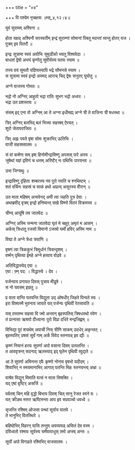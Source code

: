 +++
title = "०४"

+++
वि पश्येम नृचक्षसः ॥म्स्_४,१२।४॥  
    
  
युवं सुरामम् अश्विना ॥  
    
होता यक्षद् अश्विनौ सरस्वतीम् इन्द्रं सुराम्णां सोमानां पिबतु मदन्तां व्यन्तु होतर् यज ।  
पुत्रम् इव पितरौ ॥  
    
इन्द्रः सुत्रामा स्ववं अवोभिः सुमृडीको भवतु विश्ववेदाः ।  
बाधतां द्वेषो अभयं कृणोतु सुवीर्यस्य पतयः स्याम ॥  
    
तस्य वयं सुमतौ यज्ञियस्यापि भद्रे सौमनसे स्याम ।  
स सुत्रामा स्ववं इन्द्रो अस्मद् आराच् चिद् द्वेषः सनुतर् युयोतु ॥  
    
अग्ने वाजस्य गोमतः ॥  
    
भद्रो नो अग्निर् आहुतो भद्रा रातिः सुभग भद्रो अध्वरः ।  
भद्रा उत प्रशस्तयः ॥  
    
संसम् इद् एना वो अग्निम् आ ते अग्ना इधीमह्य् अग्ने त्री ते वाजिना त्री षधस्था ॥  
    
त्रिर् अग्निर् बलभिद् बलं भित्त्वा सहस्रम् ऐरयत् ।  
शूरो जेतापराजितः ॥  
    
त्रिर् अह्नः पवते वृषा सोमः शुक्राभिर् ऊतिभिः ।  
वाजी सहस्रसातमः ॥  
    
  
सं वां कर्मणा सम् इषा हिनोमीन्द्राविष्णू अपसस् पारे अस्य ।  
जुषेथां यज्ञं द्रविणं च धत्तम् अरिष्टैर् नः पथिभिः पारयन्ता ॥  
    
उभा जिग्यथुः ॥  
    
इन्द्राविष्णू दृंहिताः शम्बरस्य नव पुरो नवतिं च श्नथिष्टम् ।  
शतं वर्चिनः सहस्रं च साकं हथो अप्रत्य् असुरस्य वीरान् ॥  
    
उत माता महिषम् अन्ववेनद् अमी त्वा जहति पुत्र देवाः ।  
अथाब्रवीद् वृत्रम् इन्द्रो हनिष्यन्त् सखे विष्णो वितरं विक्रमस्व ॥  
    
त्रीण्य् आयूंषि तव जातवेदः ॥  
    
अग्निर् अस्मि जन्मना जातवेदा घृतं मे चक्षुर् अमृतं म आसन् ।  
अर्कस् त्रिधातू रजसो विमानो ऽजस्रो घर्मो हविर् अस्मि नाम ॥  
    
विद्मा ते अग्ने त्रेधा त्रयाणि ॥  
    
वृषणं त्वा त्रिककुभं त्रिमूर्धानं त्रिसन्दृशम् ।  
वर्ष्मन् पृथिव्या ईमहे अग्ने हव्याय वोढवे ॥  
    
अतिविद्धास्येद् एवा ॥  
एवा : फ़्न् पद: । विद्धास्ये । देव ।  
    
पर्जन्याय प्रगायत दिवस् पुत्राय मीढुषे ।  
स नो यवसम् इछतु ॥  
    
  
प्र वाता वान्ति पतयन्ति विद्युता उद् ओषधीर् जिहते पिन्वते स्वः ।  
इरा विश्वस्मै भुवनाय जायते यत् पर्जन्यः पृथिवीं रेतसावति ॥  
    
यस् तस्तम्भ सहसा वि ज्मो अन्तान् बृहस्पतिस् त्रिषधस्थो रवेण ।  
तं प्रत्नासा ऋषयो दीध्यानाः पुरो विप्रा दधिरे मन्द्रजिह्वम् ॥  
    
विभिद्या पुरं शयथेम् अपाचीं निस् त्रीणि साकम् उदधेर् अकृन्तत् ।  
बृहस्पतिर् उषसं सूर्यं गाम् अर्कं विवेद स्तनयन्न् इव द्यौः ॥  
    
कृष्णं नियानं हरयः सुपर्णा अपो वसाना दिवम् उत्पतन्ति ।  
त आववृत्रन्त् सदनाद् ऋतस्याद् इद् घृतेन पृथिवी व्युद्यते ॥  
    
आ ते सुपर्णा अमिनन्त एवैः कृष्णो नोनाव वृषभो यदीदम् ।  
शिवाभिर् न स्मयमानाभिर् आगात् पतन्ति मिहः स्तनयन्त्य् अभ्रा ॥  
    
वाश्रेव विद्युन् मिमाति वत्सं न माता सिषक्ति ।  
यद् एषां वृष्टिर् असर्जि ॥  
    
पर्वतश् चिन् महि वृद्धो बिभाय दिवश् चित् सानु रेजत स्वने वः ।  
यत् क्रीडथ मरुत ऋष्टिमन्ता आप इव सध्र्यञ्चो धवध्वे ॥  
    
सृजन्ति रश्मिम् ओजसा पन्थां सूर्याय यातवे ।  
ते भानुभिर् वितस्थिरे ॥  
    
  
बहिष्ठेभिर् विहरन् यासि तन्तुम् अवव्ययन्न् असितं देव वस्म ।  
दविध्वतो रश्मयः सूर्यस्य चर्मेवावाधुस् तमो अप्स्व् अन्तः ॥  
    
सूर्यो अपो विगाहते रश्मिभिर् वाजसातमः ।  
